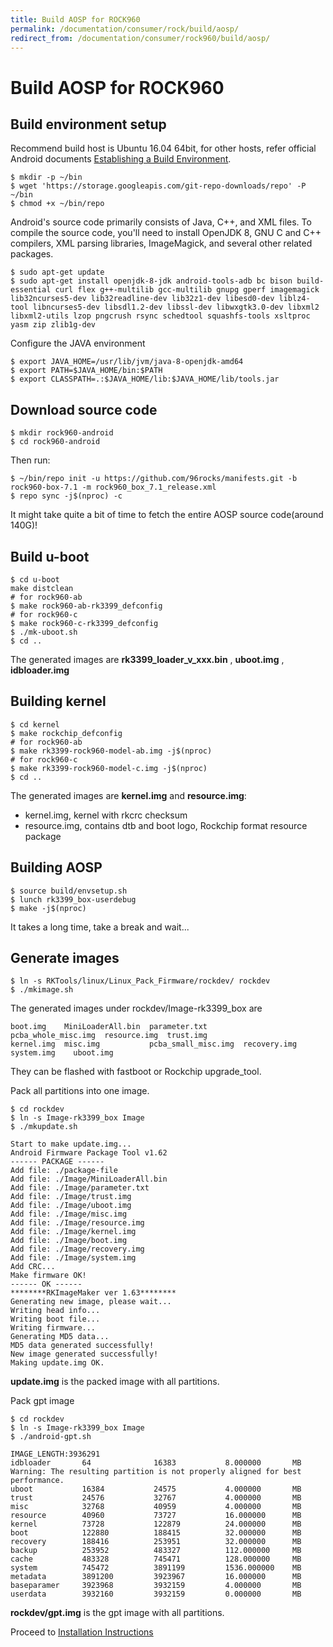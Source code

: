 ```yaml
---
title: Build AOSP for ROCK960
permalink: /documentation/consumer/rock/build/aosp/
redirect_from: /documentation/consumer/rock960/build/aosp/
---
```


# Build AOSP for ROCK960

## Build environment setup

Recommend build host is Ubuntu 16.04 64bit, for other hosts, refer official Android documents [Establishing a Build Environment](https://source.android.com/setup/build/initializing).


```shell
$ mkdir -p ~/bin
$ wget 'https://storage.googleapis.com/git-repo-downloads/repo' -P ~/bin
$ chmod +x ~/bin/repo
```

Android's source code primarily consists of Java, C++, and XML files. To compile the source code, you'll need to install OpenJDK 8, GNU C and C++ compilers, XML parsing libraries, ImageMagick, and several other related packages.


```shell
$ sudo apt-get update
$ sudo apt-get install openjdk-8-jdk android-tools-adb bc bison build-essential curl flex g++-multilib gcc-multilib gnupg gperf imagemagick lib32ncurses5-dev lib32readline-dev lib32z1-dev libesd0-dev liblz4-tool libncurses5-dev libsdl1.2-dev libssl-dev libwxgtk3.0-dev libxml2 libxml2-utils lzop pngcrush rsync schedtool squashfs-tools xsltproc yasm zip zlib1g-dev
```

Configure the JAVA environment

```shell
$ export JAVA_HOME=/usr/lib/jvm/java-8-openjdk-amd64
$ export PATH=$JAVA_HOME/bin:$PATH
$ export CLASSPATH=.:$JAVA_HOME/lib:$JAVA_HOME/lib/tools.jar
```

## Download source code

```shell
$ mkdir rock960-android
$ cd rock960-android
```
Then run:

```shell
$ ~/bin/repo init -u https://github.com/96rocks/manifests.git -b rock960-box-7.1 -m rock960_box_7.1_release.xml
$ repo sync -j$(nproc) -c
```
It might take quite a bit of time to fetch the entire AOSP source code(around 140G)!

## Build u-boot

```shell
$ cd u-boot
make distclean
# for rock960-ab
$ make rock960-ab-rk3399_defconfig
# for rock960-c
$ make rock960-c-rk3399_defconfig
$ ./mk-uboot.sh
$ cd ..
```

The generated images are **rk3399_loader_v_xxx.bin** , **uboot.img** , **idbloader.img**

## Building kernel

```shell
$ cd kernel
$ make rockchip_defconfig
# for rock960-ab
$ make rk3399-rock960-model-ab.img -j$(nproc)
# for rock960-c
$ make rk3399-rock960-model-c.img -j$(nproc)
$ cd ..
```

The generated images are **kernel.img** and **resource.img**:

- kernel.img, kernel with rkcrc checksum
- resource.img, contains dtb and boot logo, Rockchip format resource package

## Building AOSP

```shell
$ source build/envsetup.sh
$ lunch rk3399_box-userdebug
$ make -j$(nproc)
```

It takes a long time, take a break and wait...


## Generate images

```shell
$ ln -s RKTools/linux/Linux_Pack_Firmware/rockdev/ rockdev
$ ./mkimage.sh
```

The generated images under rockdev/Image-rk3399_box are

    boot.img    MiniLoaderAll.bin  parameter.txt        pcba_whole_misc.img  resource.img  trust.img
    kernel.img  misc.img           pcba_small_misc.img  recovery.img         system.img    uboot.img

They can be flashed with fastboot or Rockchip upgrade_tool.

Pack all partitions into one image.

```shell
$ cd rockdev
$ ln -s Image-rk3399_box Image
$ ./mkupdate.sh
```

    Start to make update.img...
    Android Firmware Package Tool v1.62
    ------ PACKAGE ------
    Add file: ./package-file
    Add file: ./Image/MiniLoaderAll.bin
    Add file: ./Image/parameter.txt
    Add file: ./Image/trust.img
    Add file: ./Image/uboot.img
    Add file: ./Image/misc.img
    Add file: ./Image/resource.img
    Add file: ./Image/kernel.img
    Add file: ./Image/boot.img
    Add file: ./Image/recovery.img
    Add file: ./Image/system.img
    Add CRC...
    Make firmware OK!
    ------ OK ------
    ********RKImageMaker ver 1.63********
    Generating new image, please wait...
    Writing head info...
    Writing boot file...
    Writing firmware...
    Generating MD5 data...
    MD5 data generated successfully!
    New image generated successfully!
    Making update.img OK.


**update.img** is the packed image with all partitions.

Pack gpt image
```shell
$ cd rockdev
$ ln -s Image-rk3399_box Image
$ ./android-gpt.sh
```
    IMAGE_LENGTH:3936291
    idbloader       64              16383           8.000000       MB
    Warning: The resulting partition is not properly aligned for best performance.
    uboot           16384           24575           4.000000       MB
    trust           24576           32767           4.000000       MB
    misc            32768           40959           4.000000       MB
    resource        40960           73727           16.000000      MB
    kernel          73728           122879          24.000000      MB
    boot            122880          188415          32.000000      MB
    recovery        188416          253951          32.000000      MB
    backup          253952          483327          112.000000     MB
    cache           483328          745471          128.000000     MB
    system          745472          3891199         1536.000000    MB
    metadata        3891200         3923967         16.000000      MB
    baseparamer     3923968         3932159         4.000000       MB
    userdata        3932160         3932159         0.000000       MB

**rockdev/gpt.img** is the gpt image with all partitions.

Proceed to [Installation Instructions](../installation)
